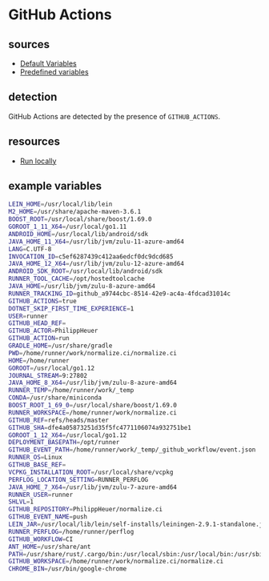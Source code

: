 # GitHub Actions

## sources

- [Default Variables](https://help.github.com/en/articles/virtual-environments-for-github-actions#default-environment-variables)
- [Predefined variables](https://developer.github.com/actions/creating-github-actions/accessing-the-runtime-environment/#environment-variables)

## detection

GitHub Actions are detected by the presence of `GITHUB_ACTIONS`.

## resources

- [Run locally](https://github.com/nektos/act)

## example variables

```bash
LEIN_HOME=/usr/local/lib/lein
M2_HOME=/usr/share/apache-maven-3.6.1
BOOST_ROOT=/usr/local/share/boost/1.69.0
GOROOT_1_11_X64=/usr/local/go1.11
ANDROID_HOME=/usr/local/lib/android/sdk
JAVA_HOME_11_X64=/usr/lib/jvm/zulu-11-azure-amd64
LANG=C.UTF-8
INVOCATION_ID=c5ef6287439c412aa6edcf0dc9dcd685
JAVA_HOME_12_X64=/usr/lib/jvm/zulu-12-azure-amd64
ANDROID_SDK_ROOT=/usr/local/lib/android/sdk
RUNNER_TOOL_CACHE=/opt/hostedtoolcache
JAVA_HOME=/usr/lib/jvm/zulu-8-azure-amd64
RUNNER_TRACKING_ID=github_a9744cbc-8514-42e9-ac4a-4fdcad31014c
GITHUB_ACTIONS=true
DOTNET_SKIP_FIRST_TIME_EXPERIENCE=1
USER=runner
GITHUB_HEAD_REF=
GITHUB_ACTOR=PhilippHeuer
GITHUB_ACTION=run
GRADLE_HOME=/usr/share/gradle
PWD=/home/runner/work/normalize.ci/normalize.ci
HOME=/home/runner
GOROOT=/usr/local/go1.12
JOURNAL_STREAM=9:27802
JAVA_HOME_8_X64=/usr/lib/jvm/zulu-8-azure-amd64
RUNNER_TEMP=/home/runner/work/_temp
CONDA=/usr/share/miniconda
BOOST_ROOT_1_69_0=/usr/local/share/boost/1.69.0
RUNNER_WORKSPACE=/home/runner/work/normalize.ci
GITHUB_REF=refs/heads/master
GITHUB_SHA=dfe4a05873251d35f5fc4771106074a932751be1
GOROOT_1_12_X64=/usr/local/go1.12
DEPLOYMENT_BASEPATH=/opt/runner
GITHUB_EVENT_PATH=/home/runner/work/_temp/_github_workflow/event.json
RUNNER_OS=Linux
GITHUB_BASE_REF=
VCPKG_INSTALLATION_ROOT=/usr/local/share/vcpkg
PERFLOG_LOCATION_SETTING=RUNNER_PERFLOG
JAVA_HOME_7_X64=/usr/lib/jvm/zulu-7-azure-amd64
RUNNER_USER=runner
SHLVL=1
GITHUB_REPOSITORY=PhilippHeuer/normalize.ci
GITHUB_EVENT_NAME=push
LEIN_JAR=/usr/local/lib/lein/self-installs/leiningen-2.9.1-standalone.jar
RUNNER_PERFLOG=/home/runner/perflog
GITHUB_WORKFLOW=CI
ANT_HOME=/usr/share/ant
PATH=/usr/share/rust/.cargo/bin:/usr/local/sbin:/usr/local/bin:/usr/sbin:/usr/bin:/sbin:/bin:/snap/bin
GITHUB_WORKSPACE=/home/runner/work/normalize.ci/normalize.ci
CHROME_BIN=/usr/bin/google-chrome
```
